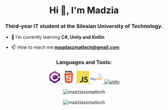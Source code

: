 <h1 align="center">Hi 👋, I'm Madzia</h1>
<h3 align="center">Third-year IT student at the Silesian University of Technology.</h3>

- 🌱 I’m currently learning **C#, Unity and Kotlin**

- 📫 How to reach me **magdaszmatloch@gmail.com**


<h3 align="center">Languages and Tools:</h3>
<p align="center"> <a href="https://www.w3schools.com/cs/" target="_blank" rel="noreferrer"> <img src="https://raw.githubusercontent.com/devicons/devicon/master/icons/csharp/csharp-original.svg" alt="csharp" width="40" height="40"/> </a> <a href="https://www.w3.org/html/" target="_blank" rel="noreferrer"> <img src="https://raw.githubusercontent.com/devicons/devicon/master/icons/html5/html5-original-wordmark.svg" alt="html5" width="40" height="40"/> </a> <a href="https://developer.mozilla.org/en-US/docs/Web/JavaScript" target="_blank" rel="noreferrer"> <img src="https://raw.githubusercontent.com/devicons/devicon/master/icons/javascript/javascript-original.svg" alt="javascript" width="40" height="40"/> </a> <a href="https://www.mysql.com/" target="_blank" rel="noreferrer"> <img src="https://raw.githubusercontent.com/devicons/devicon/master/icons/mysql/mysql-original-wordmark.svg" alt="mysql" width="40" height="40"/> </a> <a href="https://unity.com/" target="_blank" rel="noreferrer"> <img src="https://www.vectorlogo.zone/logos/unity3d/unity3d-icon.svg" alt="unity" width="40" height="40"/> </a> </p>

<p align="center"><img align="center" src="https://github-readme-stats.vercel.app/api/top-langs?username=madziaszmatloch&show_icons=true&locale=en&layout=compact&theme=tokyonight&" alt="madziaszmatloch" /></p>


<p align="center"><img align="center" src="https://github-readme-streak-stats.herokuapp.com/?user=madziaszmatloch&theme=tokyonight" alt="madziaszmatloch" /></p>
